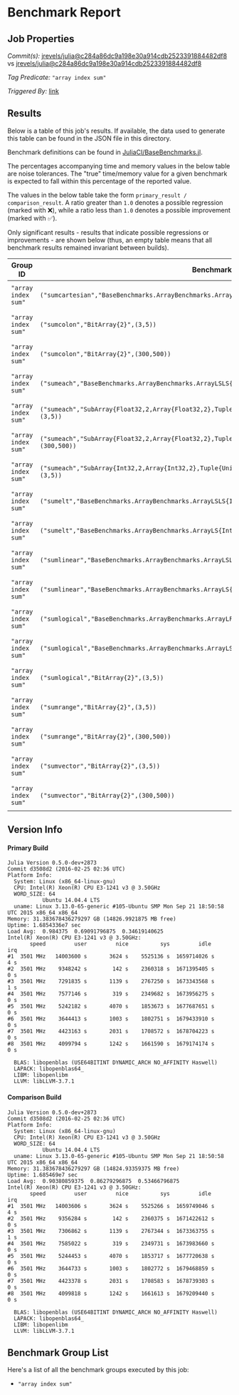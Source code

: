# Benchmark Report

## Job Properties

*Commit(s):* [jrevels/julia@c284a86dc9a198e30a914cdb2523391884482df8](https://github.com/jrevels/julia/commit/c284a86dc9a198e30a914cdb2523391884482df8) vs [jrevels/julia@c284a86dc9a198e30a914cdb2523391884482df8](https://github.com/jrevels/julia/commit/c284a86dc9a198e30a914cdb2523391884482df8)

*Tag Predicate:* `"array index sum"`

*Triggered By:* [link](https://github.com/jrevels/julia/pull/2#issuecomment-209021798)

## Results

Below is a table of this job's results. If available, the data used to generate this
table can be found in the JSON file in this directory.

Benchmark definitions can be found in [JuliaCI/BaseBenchmarks.jl](https://github.com/JuliaCI/BaseBenchmarks.jl).

The percentages accompanying time and memory values in the below table are noise tolerances. The "true"
time/memory value for a given benchmark is expected to fall within this percentage of the reported value.

The values in the below table take the form `primary_result / comparison_result`. A ratio greater than
`1.0` denotes a possible regression (marked with :x:), while a ratio less than `1.0` denotes
a possible improvement (marked with :white_check_mark:).

Only significant results - results that indicate possible regressions or improvements - are shown below
(thus, an empty table means that all benchmark results remained invariant between builds).

| Group ID | Benchmark ID | time ratio | memory ratio |
|----------|--------------|------------|--------------|
| `"array index sum"` | `("sumcartesian","BaseBenchmarks.ArrayBenchmarks.ArrayLS{Float32,2}",(3,5))` | 1.27 (5.0%) :x: | 1.00 (5.0%)  |
| `"array index sum"` | `("sumcolon","BitArray{2}",(3,5))` | 1.08 (5.0%) :x: | 1.00 (5.0%)  |
| `"array index sum"` | `("sumcolon","BitArray{2}",(300,500))` | 1.08 (5.0%) :x: | 1.00 (5.0%)  |
| `"array index sum"` | `("sumeach","BaseBenchmarks.ArrayBenchmarks.ArrayLSLS{Float32,2}",(3,5))` | 1.08 (5.0%) :x: | 1.00 (5.0%)  |
| `"array index sum"` | `("sumeach","SubArray{Float32,2,Array{Float32,2},Tuple{UnitRange{Int64},UnitRange{Int64}},false}",(3,5))` | 1.26 (5.0%) :x: | 1.00 (5.0%)  |
| `"array index sum"` | `("sumeach","SubArray{Float32,2,Array{Float32,2},Tuple{UnitRange{Int64},UnitRange{Int64}},false}",(300,500))` | 1.12 (5.0%) :x: | 1.00 (5.0%)  |
| `"array index sum"` | `("sumeach","SubArray{Int32,2,Array{Int32,2},Tuple{UnitRange{Int64},UnitRange{Int64}},false}",(3,5))` | 1.22 (5.0%) :x: | 1.00 (5.0%)  |
| `"array index sum"` | `("sumelt","BaseBenchmarks.ArrayBenchmarks.ArrayLSLS{Int32,2}",(3,5))` | 0.93 (5.0%) :white_check_mark: | 1.00 (5.0%)  |
| `"array index sum"` | `("sumelt","BaseBenchmarks.ArrayBenchmarks.ArrayLS{Int32,2}",(3,5))` | 0.93 (5.0%) :white_check_mark: | 1.00 (5.0%)  |
| `"array index sum"` | `("sumlinear","BaseBenchmarks.ArrayBenchmarks.ArrayLSLS{Int32,2}",(3,5))` | 0.92 (5.0%) :white_check_mark: | 1.00 (5.0%)  |
| `"array index sum"` | `("sumlinear","BaseBenchmarks.ArrayBenchmarks.ArrayLS{Int32,2}",(3,5))` | 0.94 (5.0%) :white_check_mark: | 1.00 (5.0%)  |
| `"array index sum"` | `("sumlogical","BaseBenchmarks.ArrayBenchmarks.ArrayLF{Float32,2}",(3,5))` | 1.05 (5.0%) :x: | 1.00 (5.0%)  |
| `"array index sum"` | `("sumlogical","BaseBenchmarks.ArrayBenchmarks.ArrayLS{Float32,2}",(3,5))` | 1.06 (5.0%) :x: | 1.00 (5.0%)  |
| `"array index sum"` | `("sumlogical","BitArray{2}",(3,5))` | 1.07 (5.0%) :x: | 1.00 (5.0%)  |
| `"array index sum"` | `("sumrange","BitArray{2}",(3,5))` | 1.07 (5.0%) :x: | 1.00 (5.0%)  |
| `"array index sum"` | `("sumrange","BitArray{2}",(300,500))` | 1.07 (5.0%) :x: | 1.00 (5.0%)  |
| `"array index sum"` | `("sumvector","BitArray{2}",(3,5))` | 1.06 (5.0%) :x: | 1.00 (5.0%)  |
| `"array index sum"` | `("sumvector","BitArray{2}",(300,500))` | 1.08 (5.0%) :x: | 1.00 (5.0%)  |

## Version Info

#### Primary Build

```
Julia Version 0.5.0-dev+2873
Commit d3508d2 (2016-02-25 02:36 UTC)
Platform Info:
  System: Linux (x86_64-linux-gnu)
  CPU: Intel(R) Xeon(R) CPU E3-1241 v3 @ 3.50GHz
  WORD_SIZE: 64
           Ubuntu 14.04.4 LTS
  uname: Linux 3.13.0-65-generic #105-Ubuntu SMP Mon Sep 21 18:50:58 UTC 2015 x86_64 x86_64
Memory: 31.383678436279297 GB (14826.9921875 MB free)
Uptime: 1.6854336e7 sec
Load Avg:  0.984375  0.69091796875  0.34619140625
Intel(R) Xeon(R) CPU E3-1241 v3 @ 3.50GHz: 
       speed         user         nice          sys         idle          irq
#1  3501 MHz   14003600 s       3624 s    5525136 s  1659714026 s          4 s
#2  3501 MHz    9348242 s        142 s    2360318 s  1671395405 s          0 s
#3  3501 MHz    7291835 s       1139 s    2767250 s  1673343568 s          1 s
#4  3501 MHz    7577146 s        319 s    2349682 s  1673956275 s          0 s
#5  3501 MHz    5242182 s       4070 s    1853673 s  1677687651 s          0 s
#6  3501 MHz    3644413 s       1003 s    1802751 s  1679433910 s          0 s
#7  3501 MHz    4423163 s       2031 s    1708572 s  1678704223 s          0 s
#8  3501 MHz    4099794 s       1242 s    1661590 s  1679174174 s          0 s

  BLAS: libopenblas (USE64BITINT DYNAMIC_ARCH NO_AFFINITY Haswell)
  LAPACK: libopenblas64_
  LIBM: libopenlibm
  LLVM: libLLVM-3.7.1

```

#### Comparison Build

```
Julia Version 0.5.0-dev+2873
Commit d3508d2 (2016-02-25 02:36 UTC)
Platform Info:
  System: Linux (x86_64-linux-gnu)
  CPU: Intel(R) Xeon(R) CPU E3-1241 v3 @ 3.50GHz
  WORD_SIZE: 64
           Ubuntu 14.04.4 LTS
  uname: Linux 3.13.0-65-generic #105-Ubuntu SMP Mon Sep 21 18:50:58 UTC 2015 x86_64 x86_64
Memory: 31.383678436279297 GB (14824.93359375 MB free)
Uptime: 1.685469e7 sec
Load Avg:  0.90380859375  0.86279296875  0.53466796875
Intel(R) Xeon(R) CPU E3-1241 v3 @ 3.50GHz: 
       speed         user         nice          sys         idle          irq
#1  3501 MHz   14003606 s       3624 s    5525266 s  1659749046 s          4 s
#2  3501 MHz    9356284 s        142 s    2360375 s  1671422612 s          0 s
#3  3501 MHz    7306862 s       1139 s    2767344 s  1673363755 s          1 s
#4  3501 MHz    7585022 s        319 s    2349731 s  1673983660 s          0 s
#5  3501 MHz    5244453 s       4070 s    1853717 s  1677720638 s          0 s
#6  3501 MHz    3644733 s       1003 s    1802772 s  1679468859 s          0 s
#7  3501 MHz    4423378 s       2031 s    1708583 s  1678739303 s          0 s
#8  3501 MHz    4099818 s       1242 s    1661613 s  1679209440 s          0 s

  BLAS: libopenblas (USE64BITINT DYNAMIC_ARCH NO_AFFINITY Haswell)
  LAPACK: libopenblas64_
  LIBM: libopenlibm
  LLVM: libLLVM-3.7.1

```

## Benchmark Group List

Here's a list of all the benchmark groups executed by this job:

- `"array index sum"`
